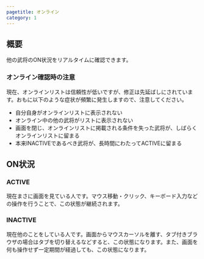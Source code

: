 ```yaml
---
pagetitle: オンライン
category: 1
---
```


## 概要

他の武将のON状況をリアルタイムに確認できます。

### オンライン確認時の注意

現在、オンラインリストは信頼性が低いですが、修正は先延ばしにされています。おもに以下のような症状が頻繁に発生しますので、注意してください。

* 自分自身がオンラインリストに表示されない
* オンライン中の他の武将がリストに表示されない
* 画面を閉じ、オンラインリストに掲載される条件を失った武将が、しばらくオンラインリストに留まる
* 本来INACTIVEであるべき武将が、長時間にわたってACTIVEに留まる

## ON状況

### ACTIVE

現在まさに画面を見ている人です。マウス移動・クリック、キーボード入力などの操作を行うことで、この状態が継続されます。

### INACTIVE

現在他のことをしている人です。画面からマウスカーソルを離す、タブ付きブラウザの場合はタブを切り替えるなどすると、この状態になります。また、画面を何も操作せず一定期間が経過しても、この状態になります。
